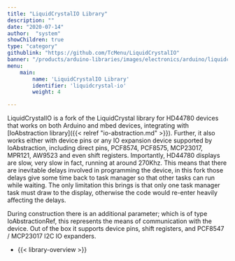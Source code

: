```yaml
---
title: "LiquidCrystalIO Library"
description: ""
date: "2020-07-14"
author:  "system"
showChildren: true
type: "category"
githublink: "https://github.com/TcMenu/LiquidCrystalIO"
banner: "/products/arduino-libraries/images/electronics/arduino/liquidcrystalio/dfrobot-board.jpg"
menu:
    main:
        name: 'LiquidCrystalIO Library'
        identifier: 'liquidcrystal-io'
        weight: 4

---
```


LiquidCrystalIO is a fork of the LiquidCrystal library for HD44780 devices that works on both Arduino and mbed devices, integrating with [IoAbstraction library]({{< relref "io-abstraction.md" >}}). Further, it also works either with device pins or any IO expansion device supported by IoAbstraction, including direct pins, PCF8574, PCF8575, MCP23017, MPR121, AW9523 and even shift registers. Importantly, HD44780 displays are slow, very slow in fact, running at around 270Khz. This means that there are inevitable delays involved in programming the device, in this fork those delays give some time back to task manager so that other tasks can run while waiting. The only limitation this brings is that only one task manager task must draw to the display, otherwise the code would re-enter heavily affecting the delays.

During construction there is an additional parameter; which is of type IoAbstractionRef, this represents the means of communication with the device. Out of the box it supports device pins, shift registers, and PCF8547 / MCP23017 I2C IO expanders. 

* {{< library-overview >}}


